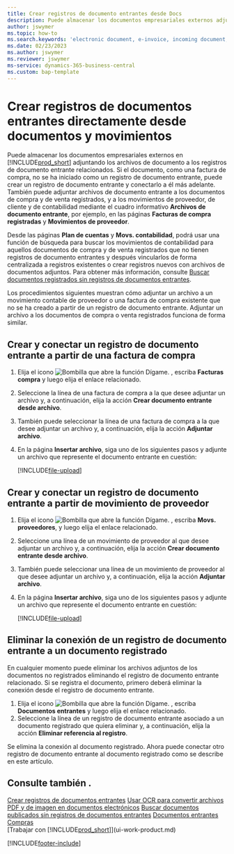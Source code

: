 ```yaml
---
title: Crear registros de documento entrantes desde Docs
description: Puede almacenar los documentos empresariales externos adjuntando los archivos de documento a los registros de documento entrante relacionados.
author: jswymer
ms.topic: how-to
ms.search.keywords: 'electronic document, e-invoice, incoming document, OCR, ecommerce, document exchange, import invoice'
ms.date: 02/23/2023
ms.author: jswymer
ms.reviewer: jswymer
ms-service: dynamics-365-business-central
ms.custom: bap-template
---
```

# <a name="create-incoming-document-records-directly-from-documents-and-entries"></a>Crear registros de documentos entrantes directamente desde documentos y movimientos

Puede almacenar los documentos empresariales externos en [!INCLUDE[prod_short](includes/prod_short.md)] adjuntando los archivos de documento a los registros de documento entrante relacionados. Si el documento, como una factura de compra, no se ha iniciado como un registro de documento entrante, puede crear un registro de documento entrante y conectarlo a él más adelante. También puede adjuntar archivos de documento entrante a los documentos de compra y de venta registrados, y a los movimientos de proveedor, de cliente y de contabilidad mediante el cuadro informativo **Archivos de documento entrante**, por ejemplo, en las páginas **Facturas de compra registradas** y **Movimientos de proveedor**.

Desde las páginas **Plan de cuentas** y **Movs. contabilidad**, podrá usar una función de búsqueda para buscar los movimientos de contabilidad para aquellos documentos de compra y de venta registrados que no tienen registros de documento entrantes y después vincularlos de forma centralizada a registros existentes o crear registros nuevos con archivos de documentos adjuntos. Para obtener más información, consulte [Buscar documentos registrados sin registros de documentos entrantes](across-how-find-posted-documents-without-income-document-records.md).

Los procedimientos siguientes muestran cómo adjuntar un archivo a un movimiento contable de proveedor o una factura de compra existente que no se ha creado a partir de un registro de documento entrante. Adjuntar un archivo a los documentos de compra o venta registrados funciona de forma similar.

## <a name="create-and-connect-an-incoming-document-record-from-a-purchase-invoice"></a>Crear y conectar un registro de documento entrante a partir de una factura de compra

1. Elija el icono ![Bombilla que abre la función Dígame.](media/ui-search/search_small.png "Dígame qué desea hacer") , escriba **Facturas compra** y luego elija el enlace relacionado.
2. Seleccione la línea de una factura de compra a la que desee adjuntar un archivo y, a continuación, elija la acción **Crear documento entrante desde archivo**.
3. También puede seleccionar la línea de una factura de compra a la que desee adjuntar un archivo y, a continuación, elija la acción **Adjuntar archivo**.
4. En la página **Insertar archivo**, siga uno de los siguientes pasos y adjunte un archivo que represente el documento entrante en cuestión:

   [!INCLUDE[file-upload](includes/file-upload.md)]


## <a name="create-and-connect-an-incoming-document-record-from-a-vendor-ledger-entry"></a>Crear y conectar un registro de documento entrante a partir de movimiento de proveedor

1. Elija el icono ![Bombilla que abre la función Dígame.](media/ui-search/search_small.png "Dígame qué desea hacer") , escriba **Movs. proveedores**, y luego elija el enlace relacionado.
2. Seleccione una línea de un movimiento de proveedor al que desee adjuntar un archivo y, a continuación, elija la acción **Crear documento entrante desde archivo**.
3. También puede seleccionar una línea de un movimiento de proveedor al que desee adjuntar un archivo y, a continuación, elija la acción **Adjuntar archivo**.
4. En la página **Insertar archivo**, siga uno de los siguientes pasos y adjunte un archivo que represente el documento entrante en cuestión:

   [!INCLUDE[file-upload](includes/file-upload.md)]


## <a name="remove-a-connection-from-an-incoming-document-record-to-a-posted-document"></a>Eliminar la conexión de un registro de documento entrante a un documento registrado

En cualquier momento puede eliminar los archivos adjuntos de los documentos no registrados eliminando el registro de documento entrante relacionado. Si se registra el documento, primero deberá eliminar la conexión desde el registro de documento entrante.

1. Elija el icono ![Bombilla que abre la función Dígame.](media/ui-search/search_small.png "Dígame qué desea hacer") , escriba **Documentos entrantes** y luego elija el enlace relacionado.
2. Seleccione la línea de un registro de documento entrante asociado a un documento registrado que quiera eliminar y, a continuación, elija la acción **Eliminar referencia al registro**.

Se elimina la conexión al documento registrado. Ahora puede conectar otro registro de documento entrante al documento registrado como se describe en este artículo.

## <a name="see-also"></a>Consulte también .

[Crear registros de documentos entrantes](across-how-create-income-document-records.md)
[Usar OCR para convertir archivos PDF y de imagen en documentos electrónicos](across-how-use-ocr-pdf-images-files.md)
[Buscar documentos publicados sin registros de documentos entrantes](across-how-find-posted-documents-without-income-document-records.md)
[Documentos entrantes](across-income-documents.md)  
[Compras](purchasing-manage-purchasing.md)  
[Trabajar con [!INCLUDE[prod_short](includes/prod_short.md)]](ui-work-product.md)  


[!INCLUDE[footer-include](includes/footer-banner.md)]
